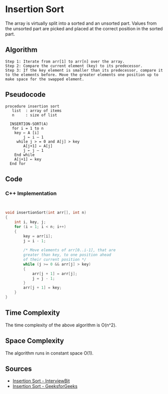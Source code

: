 #  Insertion Sort
 The array is virtually split into a sorted and an unsorted part. Values from the unsorted part are picked and placed at the correct position in the sorted part.

## Algorithm

```
Step 1: Iterate from arr[1] to arr[n] over the array. 
Step 2: Compare the current element (key) to its predecessor. 
Step 3: If the key element is smaller than its predecessor, compare it to the elements before. Move the greater elements one position up to make space for the swapped element.

```

## Pseudocode

```
procedure insertion sort 
   list  : array of items
   n     : size of list

  INSERTION-SORT(A)
   for i = 1 to n
   	key ← A [i]
    	j ← i – 1
  	 while j > = 0 and A[j] > key
   		A[j+1] ← A[j]
   		j ← j – 1
   	End while 
   	A[j+1] ← key
  End for 

```

## Code

### C++ Implementation

```cpp


void insertionSort(int arr[], int n)
{
    int i, key, j;
    for (i = 1; i < n; i++)
    {
        key = arr[i];
        j = i - 1;
 
        /* Move elements of arr[0..i-1], that are
        greater than key, to one position ahead
        of their current position */
        while (j >= 0 && arr[j] > key)
        {
            arr[j + 1] = arr[j];
            j = j - 1;
        }
        arr[j + 1] = key;
    }
}
```

## Time Complexity

The time complexity of the above algorithm is O(n^2).

## Space Complexity

The algorithm runs in constant space O(1).

## Sources
    
- [Insertion Sort - InterviewBit](https://www.interviewbit.com/tutorial/insertion-sort-algorithm/)
- [Insertion Sort - GeeksforGeeks](https://www.geeksforgeeks.org/insertion-sort/)